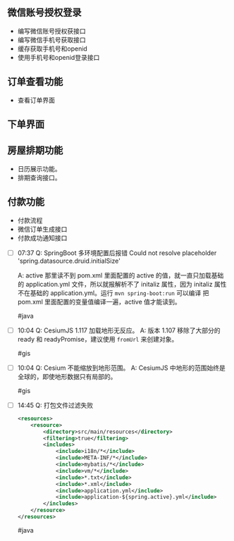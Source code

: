 ## 微信账号授权登录
- 编写微信账号授权获接口
- 编写微信手机号获取接口
- 缓存获取手机号和openid
- 使用手机号和openid登录接口

## 订单查看功能

- 查看订单界面

## 下单界面

## 房屋排期功能
- 日历展示功能。
- 排期查询接口。

## 付款功能

- 付款流程
- 微信订单生成接口
- 付款成功通知接口



- [ ] 07:37 
	Q: SpringBoot 多环境配置后报错 Could not resolve placeholder 'spring.datasource.druid.initialSize'
	
	A: active 那里读不到 pom.xml 里面配置的 active 的值，就一直只加载基础的 application.yml 文件，所以就报解析不了 initaliz 属性，因为 initaliz 属性不在基础的 application.yml。运行 `mvn spring-boot:run` 可以编译 把 pom.xml 里面配置的变量值编译一遍，active 值才能读到。
	
	#java
- [ ] 10:04 
	Q: CesiumJS 1.117 加载地形无反应。
	A: 版本 1.107 移除了大部分的 ready 和 readyPromise，建议使用 `fromUrl` 来创建对象。
	
	#gis  
- [ ] 10:04 
	Q: Cesium 不能缩放到地形范围。
	A: CesiumJS 中地形的范围始终是全球的，即使地形数据只有局部的。
	
	#gis
- [ ] 14:45 
	Q: 打包文件过滤失败
	```xml
	<resources>  
	    <resource>  
	        <directory>src/main/resources</directory>  
	        <filtering>true</filtering>  
	        <includes>  
	            <include>i18n/*</include>  
	            <include>META-INF/*</include>  
	            <include>mybatis/*</include>  
	            <include>vm/*</include>  
	            <include>*.txt</include>  
	            <include>*.xml</include>  
	            <include>application.yml</include>  
	            <include>application-${spring.active}.yml</include>  
	        </includes>  
	    </resource>  
	</resources>
	```
	#java